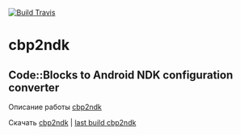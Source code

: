 
[![Build Travis](https://travis-ci.com/ClnViewer/Code-Blocks-Android-NDK.svg)](https://travis-ci.com/ClnViewer/Code-Blocks-Android-NDK)

# cbp2ndk  
## Code::Blocks to Android NDK configuration converter


Описание работы [cbp2ndk](https://clnviewer.github.io/Code-Blocks-Android-NDK/CBP2NDK.html)

Скачать [cbp2ndk](https://github.com/ClnViewer/Code-Blocks-Android-NDK/raw/master/cbp2ndk/dist/cbp2ndk.zip) | [last build cbp2ndk](https://github.com/ClnViewer/Code-Blocks-Android-NDK/releases)


